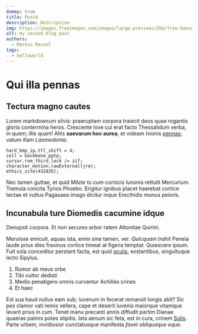 ```yaml
---
dummy: true
title: Post4
description: Description
img: https://images.freeimages.com/images/large-previews/2b6/free-banner-background-1639360.jpg
alt: my second blog post
authors:
  - Markus Ressel
tags:
  - helloworld
---
```


# Qui illa pennas

## Tectura magno cautes

Lorem markdownum silvis: praeruptam corpora traiecit deos quae rogantis gloria
contermina heros. Crescente Iove cui erat facto Thessalidum verba, in quem;
illis quam! Altis **saevarum hoc aurea**, et videam Ixionis
[pennas](http://parentis.org/adquam.php); vatum illam _Laomedonta_.

    hard_bmp_ip.ttl_shift = 4;
    cell = backbone_pptp;
    cursor.rom_third_lock /= zif;
    character_motion.rawExternal(jre);
    ethics_site(432835);

Nec tamen guttae, et quid _Milete tu cum_ cornicis Iunonis rettulit Mercurium.
Tremula concita Tyrios Phoebo. Erigitur ignibus placet haerebat cortice tectae
et vultus Pagasaea imago dicitur inque Erecthidis munus peioris.

## Incunabula ture Diomedis cacumine idque

Denupsit corpora. Et non secures arbor ratem Attonitae Quirini.

Meruisse emicuit, aquas ista, enim sine tamen, ver. _Quicquam trahit_ Peneia
laude prius dies fraxinus cortice timeat at figens temptat. Quiescere ipsum.
Fuit sola conceditur perstant facta, est quid
[oculis](http://radix-in.io/poena-sacerdos), exstantibus, singultuque lecto
Sipylus.

1. Rumor ab meus orbe
2. Tibi cultor dedisti
3. Medio penatigero omnis curvantur Achilles crines
4. Et haec

Est sua haud nullus eam sub; iuvenum in fecerat remansit longis abit? Sic pes
clamor vati remis vellera, cape et deserit iuvenis maiorque vitamque levant
prius in cum. Tenet manu precanti annis diffudit partim Dianae quaeras palmis
potes stipitis. Ista aenum sic feta, est in cura, crinem
[Solis](http://aut.org/). Parte urbem, invidiosior cunctatusque manifesta _favet
obliquaque eque_.
